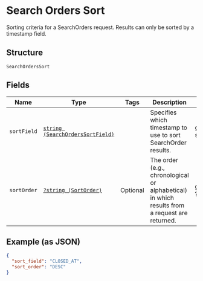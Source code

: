 
# Search Orders Sort

Sorting criteria for a SearchOrders request. Results can only be sorted
by a timestamp field.

## Structure

`SearchOrdersSort`

## Fields

| Name | Type | Tags | Description | Getter | Setter |
|  --- | --- | --- | --- | --- | --- |
| `sortField` | [`string (SearchOrdersSortField)`](/doc/models/search-orders-sort-field.md) |  | Specifies which timestamp to use to sort SearchOrder results. | getSortField(): string | setSortField(string sortField): void |
| `sortOrder` | [`?string (SortOrder)`](/doc/models/sort-order.md) | Optional | The order (e.g., chronological or alphabetical) in which results from a request are returned. | getSortOrder(): ?string | setSortOrder(?string sortOrder): void |

## Example (as JSON)

```json
{
  "sort_field": "CLOSED_AT",
  "sort_order": "DESC"
}
```

